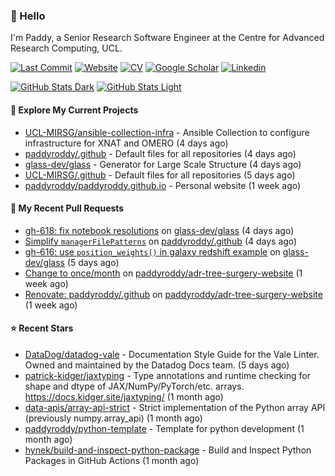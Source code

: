 ### 👋 Hello

I'm Paddy, a Senior Research Software Engineer at the Centre for Advanced
Research Computing, UCL.

[![Last Commit](https://img.shields.io/github/last-commit/paddyroddy/paddyroddy/main?label=updated)](https://github.com/paddyroddy)
[![Website](https://img.shields.io/badge/GitHub%20Pages-222?logo=githubpages&logoColor=fff&style=for-the-badge&style=flat)](https://paddyroddy.github.io)
[![CV](https://img.shields.io/badge/CV-PDF-pink.svg)](https://paddyroddy.github.io/cv)
[![Google Scholar](https://img.shields.io/badge/Google%20Scholar-4285F4?logo=googlescholar&logoColor=fff&style=for-the-badge&style=flat)](https://scholar.google.com/citations?user=OFigHUwAAAAJ)
[![Linkedin](https://img.shields.io/badge/LinkedIn-0A66C2?logo=linkedin&logoColor=fff&style=for-the-badge&style=flat)](https://www.linkedin.com/in/patrickjamesroddy)

[![GitHub Stats Dark](https://github-readme-stats-paddyroddy.vercel.app/api?username=paddyroddy&disable_animations=true&hide_border=true&hide_title=true&include_all_commits=true&rank_icon=github&show=prs_merged,reviews&show_icons=true&theme=tokyonight)](https://github.com/paddyroddy/paddyroddy#gh-dark-mode-only)
[![GitHub Stats Light](https://github-readme-stats-paddyroddy.vercel.app/api?username=paddyroddy&disable_animations=true&hide_border=true&hide_title=true&include_all_commits=true&rank_icon=github&show=prs_merged,reviews&show_icons=true&theme=default)](https://github.com/paddyroddy/paddyroddy#gh-light-mode-only)

#### 👷 Explore My Current Projects

- [UCL-MIRSG/ansible-collection-infra](https://github.com/UCL-MIRSG/ansible-collection-infra) - Ansible Collection to configure infrastructure for XNAT and OMERO
  (4 days ago)
- [paddyroddy/.github](https://github.com/paddyroddy/.github) - Default files for all repositories
  (4 days ago)
- [glass-dev/glass](https://github.com/glass-dev/glass) - Generator for Large Scale Structure
  (4 days ago)
- [UCL-MIRSG/.github](https://github.com/UCL-MIRSG/.github) - Default files for all repositories
  (5 days ago)
- [paddyroddy/paddyroddy.github.io](https://github.com/paddyroddy/paddyroddy.github.io) - Personal website
  (1 week ago)

#### 🔨 My Recent Pull Requests

- [gh-618: fix notebook resolutions](https://github.com/glass-dev/glass/pull/620) on [glass-dev/glass](https://github.com/glass-dev/glass)
  (4 days ago)
- [Simplify `managerFilePatterns`](https://github.com/paddyroddy/.github/pull/299) on [paddyroddy/.github](https://github.com/paddyroddy/.github)
  (4 days ago)
- [gh-616: use `position_weights()` in galaxy redshift example](https://github.com/glass-dev/glass/pull/617) on [glass-dev/glass](https://github.com/glass-dev/glass)
  (5 days ago)
- [Change to once/month](https://github.com/paddyroddy/adr-tree-surgery-website/pull/98) on [paddyroddy/adr-tree-surgery-website](https://github.com/paddyroddy/adr-tree-surgery-website)
  (1 week ago)
- [Renovate: paddyroddy/.github](https://github.com/paddyroddy/adr-tree-surgery-website/pull/97) on [paddyroddy/adr-tree-surgery-website](https://github.com/paddyroddy/adr-tree-surgery-website)
  (1 week ago)

#### ⭐ Recent Stars

- [DataDog/datadog-vale](https://github.com/DataDog/datadog-vale) - Documentation Style Guide for the Vale Linter. Owned and maintained by the Datadog Docs team.
  (5 days ago)
- [patrick-kidger/jaxtyping](https://github.com/patrick-kidger/jaxtyping) - Type annotations and runtime checking for shape and dtype of JAX/NumPy/PyTorch/etc. arrays. https://docs.kidger.site/jaxtyping/
  (1 month ago)
- [data-apis/array-api-strict](https://github.com/data-apis/array-api-strict) - Strict implementation of the Python array API (previously numpy.array_api)
  (1 month ago)
- [paddyroddy/python-template](https://github.com/paddyroddy/python-template) - Template for python development
  (1 month ago)
- [hynek/build-and-inspect-python-package](https://github.com/hynek/build-and-inspect-python-package) - Build and Inspect Python Packages in GitHub Actions
  (1 month ago)
